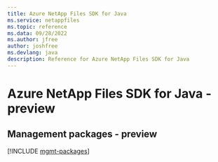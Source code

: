 ```yaml
---
title: Azure NetApp Files SDK for Java
ms.service: netappfiles
ms.topic: reference
ms.data: 09/28/2022
ms.author: jfree
author: joshfree
ms.devlang: java
description: Reference for Azure NetApp Files SDK for Java
---
```

# Azure NetApp Files SDK for Java - preview

## Management packages - preview
[!INCLUDE [mgmt-packages](netapp-files-mgmt-index.md)]